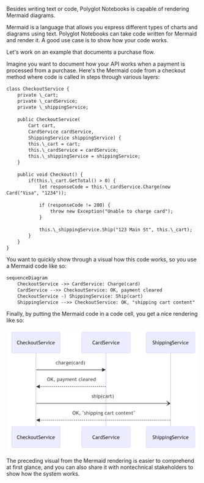 Besides writing text or code, Polyglot Notebooks is capable of rendering Mermaid diagrams. 

Mermaid is a language that allows you express different types of charts and diagrams using text. Polyglot Notebooks can take code written for Mermaid and render it. A good use case is to show how your code works.

Let's work on an example that documents a purchase flow.

Imagine you want to document how your API works when a payment is processed from a purchase. Here's the Mermaid code from a checkout method where code is called in steps through various layers:

``` Mermaid
class CheckoutService {
    private \_cart;
    private \_cardService;
    private \_shippingService;

    public CheckoutService(
        Cart cart,
        CardService cardService,
        ShippingService shippingService) {
        this.\_cart = cart;
        this.\_cardService = cardService;
        this.\_shippingService = shippingService;
    }

    public void Checkout() {
        if(this.\_cart.GetTotal() > 0) {
            let responseCode = this.\_cardService.Charge(new Card("Visa", "1234"));

            if (responseCode != 200) {
                throw new Exception("Unable to charge card");
            }
        
            this.\_shippingService.Ship("123 Main St", this.\_cart);
        }
    }
}
 ```

You want to quickly show through a visual how this code works, so you use a Mermaid code like so:

```mermaid
sequenceDiagram
    CheckoutService ->> CardService: Charge(card)
    CardService -->> CheckoutService: OK, payment cleared
    CheckoutService -) ShippingService: Ship(cart)
    ShippingService -->> CheckoutService: OK, "shipping cart content"
```

Finally, by putting the Mermaid code in a code cell, you get a nice rendering like so:

![A screenshot of the visual rendered by putting your mermaid code in a Polyglot Notebook code cell.](../media/mermaid-13.png)

The preceding visual from the Mermaid rendering is easier to comprehend at first glance, and you can also share it with nontechnical stakeholders to show how the system works.
